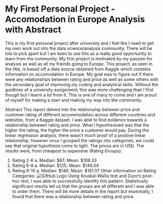 # My First Personal Project - Accomodation in Europe Analysis with Abstract

This is my first personal project after university and I feel like I need to get my own work out into the data science/analysis community. There will be lots to pick apart but I 
am keen to use this as a really good opportunity to learn from the community. My first project is motivated by my passion for analysis as well as all my friends going to Europe. 
This project, as seen in the title, is based off a data source obtained from Kaggle which contains information on accomodation in Europe. My goal was to figure out if there were 
any relationships between rating and price as well as some others with the secondary goal of improving my coding and analytical skills. Without the guidlines of a university 
assignment, this was more challenging than I first though but I learnt a lot from it. This is one of many to come and I am proud of myself for making a start and making my way 
into the community. 


Abstract
This report delved into the relationship between price and customer rating of different accommodation across different countries and websites, from a Kaggle dataset. I was able to find evidence towards a relationship between rating and price. What I hypothesised was that the higher the rating, the higher the price a customer would pay. During the linear regression analysis, there wasn’t much proof of a positive linear relationship, however once I grouped the ratings into categories, we could see that original hypothesis come to light. The prices are in USD. The results were, from cheapest to expensive (Rating Groups):
1.	Rating 2-6
a.	Median: $87; Mean: $108.33
2.	Rating 6-8
a.	Median: $125; Mean: $146.04
3.	Rating 8-10
a.	Median: $146; Mean: $181.07
Other information on Rating Categories:
![GitHub Logo](https://1drv.ms/i/s!At9jJlf5OUItguZAWd4fjRRijM40MQ?e=MKjujE)
Using Kruskal-Wallis test and Dunn’s post-hoc test, I was able to successfully identify this pattern. Statistically significant results tell us that the groups are all different and I was able to order them. There will be more details in the report but essentially, I found that there was a relationship between rating and price. 
